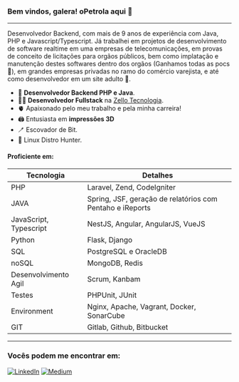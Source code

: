 ### Bem vindos, galera! oPetrola aqui 🖖
---

Desenvolvedor Backend, com mais de 9 anos de experiência com Java, PHP e Javascript/Typescript. 
Já trabalhei em projetos de desenvolvimento de software realtime em uma empresas de telecomunicações,
em provas de conceito de licitações para orgãos públicos, bem como implatação e manutenção destes softwares dentro dos orgãos (Ganhamos todas as pocs 🤭),
em grandes empresas privadas no ramo do comércio varejista, e até como desenvolvedor em um site adulto 🤌.

- 👀 **Desenvolvedor Backend PHP e Java**.
- 👩‍💻 **Desenvolvedor Fullstack** na [Zello Tecnologia](https://www.zello.tec.br/).
- 🫀 Apaixonado pelo meu trabalho e pela minha carreira!
- 🖨 Entusiasta em **impressões 3D**
- 🪥 Escovador de Bit.
- 🐧 Linux Distro Hunter.

#### Proficiente em:
|  Tecnologia | Detalhes |
|---|---|
| PHP | Laravel, Zend, CodeIgniter |
| JAVA | Spring, JSF, geração de relatórios com Pentaho e iReports |
| JavaScript, Typescript | NestJS, Angular, AngularJS, VueJS |
| Python | Flask, Django |
| SQL | PostgreSQL e OracleDB |
| noSQL | MongoDB, Redis | 
| Desenvolvimento Agil | Scrum, Kanbam |
| Testes | PHPUnit, JUnit |
| Environment | Nginx, Apache, Vagrant, Docker, SonarCube |
| GIT | Gitlab, Github, Bitbucket |
---
### Vocês podem me encontrar em:
<a href="https://www.linkedin.com/in/lucas-petrola/">![LinkedIn](https://img.shields.io/badge/linkedin-%230077B5.svg?style=for-the-badge&logo=linkedin&logoColor=white)</a>
<a href="https://medium.com/@petrolalucas">![Medium](https://img.shields.io/badge/Medium-12100E?style=for-the-badge&logo=medium&logoColor=white)</a>
<!---
thePetrola/thePetrola is a ✨ special ✨ repository because its `README.md` (this file) appears on your GitHub profile.
You can click the Preview link to take a look at your changes.
--->
